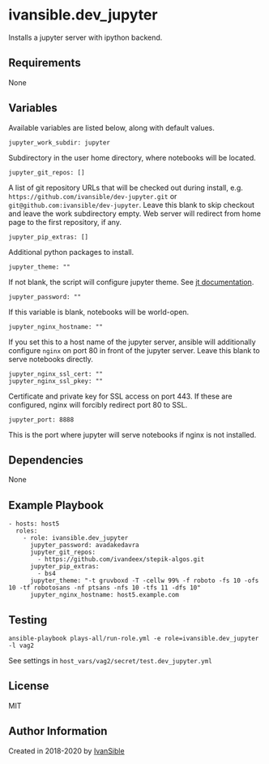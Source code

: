 # ivansible.dev_jupyter

Installs a jupyter server with ipython backend.


## Requirements

None


## Variables

Available variables are listed below, along with default values.

    jupyter_work_subdir: jupyter

Subdirectory in the user home directory, where notebooks will be located.

    jupyter_git_repos: []

A list of git repository URLs that will be checked out during install,
e.g. `https://github.com/ivansible/dev-jupyter.git`
or `git@github.com:ivansible/dev-jupyter`.
Leave this blank to skip checkout and leave the work subdirectory empty.
Web server will redirect from home page to the first repository, if any.

    jupyter_pip_extras: []

Additional python packages to install.

    jupyter_theme: ""

If not blank, the script will configure jupyter theme.
See [jt documentation](https://github.com/dunovank/jupyter-themes).

    jupyter_password: ""

If this variable is blank, notebooks will be world-open.

    jupyter_nginx_hostname: ""

If you set this to a host name of the jupyter server, ansible will
additionally configure `nginx` on port 80 in front of the jupyter server.
Leave this blank to serve notebooks directly.

    jupyter_nginx_ssl_cert: ""
    jupyter_nginx_ssl_pkey: ""

Certificate and private key for SSL access on port 443.
If these are configured, nginx will forcibly redirect port 80 to SSL.

    jupyter_port: 8888

This is the port where jupyter will serve notebooks if nginx is not installed.


## Dependencies

None


## Example Playbook

    - hosts: host5
      roles:
        - role: ivansible.dev_jupyter
          jupyter_password: avadakedavra
          jupyter_git_repos:
            - https://github.com/ivandeex/stepik-algos.git
          jupyter_pip_extras:
            - bs4
          jupyter_theme: "-t gruvboxd -T -cellw 99% -f roboto -fs 10 -ofs 10 -tf robotosans -nf ptsans -nfs 10 -tfs 11 -dfs 10"
          jupyter_nginx_hostname: host5.example.com


## Testing

    ansible-playbook plays-all/run-role.yml -e role=ivansible.dev_jupyter -l vag2

See settings in `host_vars/vag2/secret/test.dev_jupyter.yml`


## License

MIT


## Author Information

Created in 2018-2020 by [IvanSible](https://github.com/ivansible)
